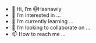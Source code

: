 - 👋 Hi, I’m @Hasnawiy
- 👀 I’m interested in ...
- 🌱 I’m currently learning ...
- 💞️ I’m looking to collaborate on ...
- 📫 How to reach me ...

<!---
Hasnawiy/Hasnawiy is a ✨ special ✨ repository because its `README.md` (this file) appears on your GitHub profile.
You can click the Preview link to take a look at your changes.
--->
